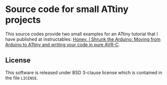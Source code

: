 Source code for small ATtiny projects
=====================================

This source codes provide two small examples for an ATtiny tutorial that I have published at instructables: [Honey, I Shrunk the Arduino: Moving from Arduino to ATtiny and writing your code in pure AVR-C](http://www.instructables.com/id/Honey-I-Shrunk-the-Arduino-Moving-from-Arduino-t/).


License
-------

This software is released under BSD 3-clause license which is contained in the file `LICENSE`.
